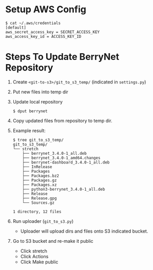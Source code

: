 # Setup AWS Config

```
$ cat ~/.aws/credentials 
[default]
aws_secret_access_key = SECRET_ACCESS_KEY
aws_access_key_id = ACCESS_KEY_ID

```

# Steps To Update BerryNet Repository 

1. Create `<git-to-s3>/git_to_s3_temp/` (indicated in `settings.py`)
1. Put new files into temp dir
  1. Update local repository

      ```
      $ dput berrynet
      ```

  1. Copy updated files from repository to temp dir.
  1. Example result:

      ```
      $ tree git_to_s3_temp/
      git_to_s3_temp/
      └── stretch
          ├── berrynet_3.4.0-1_all.deb
          ├── berrynet_3.4.0-1_amd64.changes
          ├── berrynet-dashboard_3.4.0-1_all.deb
          ├── InRelease
          ├── Packages
          ├── Packages.bz2
          ├── Packages.gz
          ├── Packages.xz
          ├── python3-berrynet_3.4.0-1_all.deb
          ├── Release
          ├── Release.gpg
          └── Sources.gz
    
      1 directory, 12 files
      ```
      
1. Run uploader (`git_to_s3.py`)

    * Uploader will upload dirs and files onto S3 indicated bucket.

1. Go to S3 bucket and re-make it public

    * Click stretch
    * Click Actions
    * Click Make public

